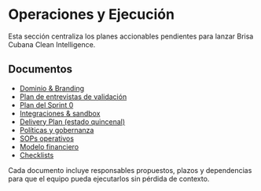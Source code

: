 # Operaciones y Ejecución

Esta sección centraliza los planes accionables pendientes para lanzar Brisa Cubana Clean Intelligence.

## Documentos

- [Dominio & Branding](domain-and-branding.md)
- [Plan de entrevistas de validación](interview-plan.md)
- [Plan del Sprint 0](sprint0-plan.md)
- [Integraciones & sandbox](integrations/sandbox-plan.md)
- [Delivery Plan (estado quincenal)](../../development/delivery-plan.md)
- [Políticas y gobernanza](policies/index.md)
- [SOPs operativos](sops/index.md)
- [Modelo financiero](finance/financial-model-outline.md)
- [Checklists](checklists/index.md)

Cada documento incluye responsables propuestos, plazos y dependencias para que el equipo pueda ejecutarlos sin pérdida de contexto.
